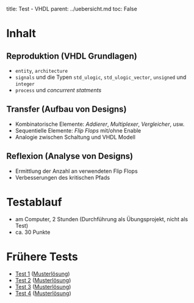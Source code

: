 title: Test - VHDL
parent: ../uebersicht.md
toc: False

# Inhalt
## Reproduktion (VHDL Grundlagen)
* `entity`, `architecture`
* `signals` und die Typen `std_ulogic`, `std_ulogic_vector`, `unsigned` und `integer`
* `process` und *concurrent statments*

## Transfer (Aufbau von Designs)
* Kombinatorische Elemente: *Addierer*, *Multiplexer*, *Vergleicher*, usw.
* Sequentielle Elemente: *Flip Flops* mit/ohne Enable
* Analogie zwischen Schaltung und VHDL Modell

## Reflexion (Analyse von Designs)
* Ermittlung der Anzahl an verwendeten Flip Flops
* Verbesserungen des kritischen Pfads

# Testablauf
* am Computer, 2 Stunden (Durchführung als Übungsprojekt, nicht als Test)
* ca. 30 Punkte 

# Frühere Tests
* [Test 1]({filename}test1.md) ([Musterlösung]({filename}vhdl_test_1_loesung.compress))
* [Test 2]({filename}test2.md) ([Musterlösung]({filename}vhdl_test_2_loesung.compress))
* [Test 3]({filename}test3.md) ([Musterlösung]({filename}vhdl_test_3_loesung.compress))
* [Test 4]({filename}test4.md) ([Musterlösung]({filename}vhdl_test_4_loesung.compress))

